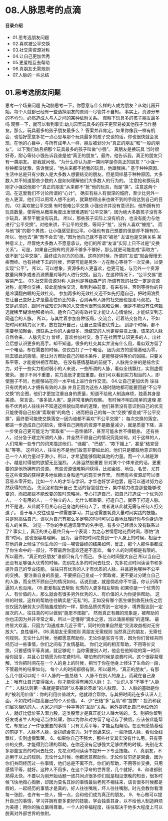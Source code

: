 # 08.人脉思考的点滴
#### 目录介绍
- 01.思考选朋友问题
- 02.喜欢被公平交换
- 03.社交需资源对称
- 04.让自己更加优秀
- 05.更爱相互去帮助
- 06.真朋友无需规则
- 07.人脉的一些总结


## 01.思考选朋友问题
思考一个场景问题
先动脑思考一下，你愿意与什么样的人成为朋友？从幼儿园开始，每个人就都已经有一些选择朋友的原则—尽管并不自知。
事实上，资源分布的不均匀，必然造成人与人之间的某种依附关系。
观察下玩具多的孩子朋友最多吗
观察一下，就可以看到事实:幼儿园里玩具多的孩子更容易被其他孩子当作朋友。那么，玩具最多的孩子朋友最多么？
答案并非肯定。如果你像我一样有机会、也恰好愿意多花一点心思与那个玩具最多的孩子交谈的话，你也很快就会发现，在他的心目中，与所有成年人一样，朋友被划分为“真正的朋友”和“一般的朋友”。
以下我们姑且把那个玩具最多的孩子叫做“小强”。
真朋友是换玩具
当时很好奇，耐心等待小强告诉我谁是他“真正的朋友”。最终，他告诉我，真正的朋友只有一类朋友。
那我就问他，“为什么你认为那一类同学是你真正的朋友？”小强一秒钟都没犹豫，告诉我说，“他从来都不抢我的玩具，他跟我换。”
基于种种原因，生活中总是只有少数人是大多数人想要结交的朋友。但是同样基于种种原因，大多数人并不知道那些少数的人是如何理解他们大多数人的行为的。
注意抢和换玩具
刚才小强说他那个“真正的朋友”从来都不“抢”他的玩具，而是“换”。注意这两个词。在这里我们不讨论所谓的“心计”。
确实有些人有很深的城府，至少比另外一些人更深，他们可以用常人想不出的，就算想得出来也做不到的手段达到自己的目的。
02.喜欢被公平交换
有时很难公平交换
小强也许并没有意识到，他所拥有的玩具数量，使得他从概率角度出发很难遇到“公平交换”，因为绝大多数孩子没有多少玩具，甚至干脆没有玩具。
所以，那些孩子实际上没有机会，也没有能力与他进行“公平交换”。对他来讲，不公平的交换，等同于“抢”，没有人喜欢“被抢”。
而与他“换”的那个男孩，让小强感受到公平。小强也有自己想要的但是却不拥有的，所以，他也去“换”而不会去“抢，”因为他自己就不喜欢“被抢”
友谊也是交换关系
某种意义上，尽管绝大多数人不愿意承认，他们的所谓“友谊”实际上只不过是“交换关系”。
可是，如果自己拥有的资源不够多不够好，那么就更可能变成“索取方”，做不到“公平交换”，最终成为对方的负担。这样的时候，所谓的“友谊”就会慢慢无疾而终。也有持续下去的时候，但更可能是另外一方在耐心等待下一次交换，以便实现“公平”。
所以，可以想象，资源多的人更喜欢，也更可能，与另外一个资源数量同样多或者资源质量对等的人进行交换。因为，在这种情况下，“公平交易”更容易产生。
03.社交需资源对称
人脉也是等级森严的
所谓有效的社交一定是资源对称，能等价交换，彼此能愉快交流，看到利益前景，有来有往，否则等待你的只是冷漠翻白眼的无效社交。
参加再多的无效社交还不如先打磨自己，把时间浪费在让自己变好上才是最高性价比的事，否则再有人脉的社交圈也是走马观花。
社交是必须的，跟同行或知识对等的人交流也很有快感和受用，但是不能没有任何甄选就稀里糊涂地积极响应。适合自己的有效社交才能让人心情愉悦，才能结交到志同道合的人脉。
所以，与其忙着参加各种饭局，交流会，赶着结交各路人，不如把时间和精力沉下来，放在提升自己，让自己变得更优秀上。
到那个时候，都不需要参加聚会，想联系上你的人会很多，想结交的人也更容易搭上话，该来的人脉自然会来。
人脉凭实力
曾经，喜欢参加社交，急于在社团里认识更多的人，出社会后想认识更多的高手。却不知道，很多的社交其实并没有什么用，看似双方留了一个电话，却在需要的时候，仅仅白打了一个电话。
因为双方的感情基础为零，除去彼此的感情，能让对方帮助自己的根本条件，是能够提供等价的回报。只要关系平等，才能提供相互帮助。
在没有感情基础的前提下，人脉完全拼的是综合实力。对于一些实力相对弱小的人来说，一些所谓的人脉，看似全线飘红，实则虚假繁荣。
圈子不同不重要，实力高低才更加重要。我们可以看到实力相当的人，即使圈子不同，也能够站在同一水平线上进行合作交流。
04.让自己更加优秀
往往只有优秀的人才拥有有效的人脉
并且正因为这些人随时随地都可能要回避“不公平交换”的企图，他们才更加注重自身的质量，知道不给他人制造麻烦，独善其身是美德。
常言说，“事多故人离”，是非常准确的观察。
有时候不明白简单的道理
那些不优秀的人往往并不知道这样貌似简单的道理，他们甚至没有意识到自己的状况只能使得自己扮演“索取者”的角色；
进而把自己的每一次“交换”都变成“不公平交换”，最终更可能使交换落空—因为谁都不喜欢“不公平交换”；
每次交换的落空，都进一步造成自己的损失，使得自己拥有的资源不是数量减少，就是质量下降，进一步使自己更可能沦为“索取者”一一恶性循环，甚至可能永世不得翻身。
还有些人，过分急于建立所谓的人脉，并全然不顾自己的情况究竟如何。对于这样的人，人们常用一些专门的词来描述他们，“诌媚”、“巴结”、“欺下媚上”、甚至“结党营私”等等。
这样的人，往往也不是他们故意非要如此的。他们只是朦胧地意识到自己一个人的力量过于渺小，所以，才希望能够借助其他的力量。而一个人越是渺小，越是衬得他的欲望无比强烈。
人脉当然很重要
针对某个个体来说的话，更重要的是他所拥有的资源。
有些资源很难瞬间获得，比如金钱、地位、名誉，尤其在这些资源的获得更多地依赖出身和运气的现实世界里。
然而有些资源却可以很容易从零开始，比如一个人的才华与学识。才华也好学识也罢，是可以通过努力必然获得的东西。
先沉淀和提升自己
生活的智慧就在于，集中精力改变那些能够改变的，而把那些不能改变的暂时忽略掉。专心打造自己，把自己打造成一个优秀的人，一个有用的人，一个独立的人，比什么都重要。打造自己，就等于打造人脉。
并不是说，从此就不用关心自己身边的任何人了，或者说从此就无需与任何人打交道了。
善于与人交往也是一种需要学习，并且也需要耗费大量时间实践的技能。只是别高估自己，误以为自己有那么多足够的时间可以妥善地处理好你与你身边所有人的关系。
浏览一下你的手机通讯簿里的名字吧，有多少己经很久没有联系过了? 事实上，真正的关心最终只有一个表现：为之心甘情愿地花费时间，哪怕“浪费”时间。这也很容易理解。
因为，当你把时间花费到一个人身上的时候，相当于在他的身上倾注了你生命的一段—哪管最终的结果如何，反正，那个人那件事都成了你生命中的一部分，不管最后你喜欢还是不喜欢。
每个人的时间都是有限的。所以最终，“真正的好朋友”谁都只有几个而己。
多花点时间强大自己
所以当自己还没有足够强大优秀的时候，先别花太多的时间去社交，先多花点时间读读书和多提升自己的专业技能。
往往只有优秀的人才有优质的人脉，并且避免哪种不公平的交换。
要注重自身的质量，不要把自己变成一个索取者，更不要过分建立自己的人脉，而全然不顾自己的情况如何。话说到底，就是倘若你不牛逼，你认识再牛逼的人也没用。
05.更爱相互去帮助
优秀的人更多相互帮助
如果你是一个优秀的人、有价值的人，那么就会有很多另外优秀的人、有价值的人为你提供帮助。
这样的时候，这样的帮助往往确实是“无私”的。正如没有哪个医生做到救死扶伤之后仅仅因为酬劳太少而恼羞成怒的一样，那些品质优秀到一定地步，境界豁达到一定层次的人，往往真的可以做到“施恩不图报”。
然而真正有趣的现象是，被帮助的你也正因为并非寻常之辈，所以一定懂得“滴水之恩，当以涌泉相报”的道理。
最终皆大欢喜，只因为“沟通成本几近于零”，同时的效果自然是“交流收益相对无穷放大”。良性循环。
06.真朋友无需规则
真朋友无需规则
当然真正的朋友，无需任何规则。无论什么时候，他都愿意帮助你，无论你是贫穷与否，因为你们曾经共同经历过一些事情，你们之间有了友情基础。
你们之间的相互帮助，不用等价交换，只要感情平等真诚，就足够呢！
当你需要别人时，他会在他知晓的第一时间给你回复，并且心甘情愿为你花费时间，哪怕有的时候是浪费时间。这个很容易理解，当你把时间花在一个人的身上的时候，相当于你在他身上倾注了生命的一段，不管最终的结果如何。
每个人的时间都很有限，所以最终，“真正的朋友”，有那么几个就可以呢！
07.人脉的一些总结
1、人脉不在别人的身上，而藏在自己身上：唯有让自己变得强大，你才能获得有用的人脉！
2、“认识人多”不等于“人脉广”：人脉法则第一条就是要扭转“以多寡论英雄”的人脉观。
3、人脉的基础是你的“被利用价值”：你的利用价值越大，他就越会帮你。与其把时间花在多认识人上面，不如花时间提高自己的个人价值。
4、少“巴结”多“互助”和“提携”：投资和我们层次相仿的人，大家之间是一种平等的“互助”关系。另外提携比自己地位低的人，就好比低价买入潜力股，这类股票才是真正能让人赚大钱的。
5、别把你留到好友或者牛人的电话当作炫耀，你以为你和对方留了电话存了微信，应该彼此能帮忙，却忘记了一件很重要的事情：只有关系平等，才能互相帮助。在没有感情基础的前提下，人脉不人脉，全拼综合实力。对于弱逼来说，一些所谓人脉，看似全线飘红，实则虚假繁荣。
6、如果你自己不强大，那些社交其实没有什么用，只有等价的交换，才能得到合理的帮助。在你还没有足够强大足够优秀的时候，先别花太多那些宝贵的时间去社交，先花点时间读读书提升一下专业技能。
7、真朋友，不适用于以上的规则。无论什么时候，他都愿意帮助你，无论你贫穷还是窝囊，因为你们共同经历过一些事情，他们总是不离不弃。你们的帮助，不用等价交换，只用感情平等，就好。这种人不用多，在这个浮夸的世界里，几个就好。
8、和谁都别熟得太快，不要以为刚开始话题一致共同点很多你们就是相见恨晚的知音，很多时候飞快地掏心掏肺，却因为莫名其妙的事情最后老死不相往来，语言很多时候都是假的，一起经历的事情才是真的，好人往往嘴贱，坏人往往嘴甜。时光会教你看清每一张脸，也许有一些人，慢一点，会和他们成为真正的朋友。
9、专心做可以提升自己的事情，学习并拥有更多更好的技能，学会独善其身，以不给他人制造麻烦为美德；用你的独立赢得尊重。一个人的幸福程度，往往取决于他多大程度上可以脱离对外部世界的依附。





